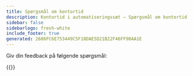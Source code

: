 ```yaml
---
title: Spørgsmål om kontortid
description: Kontortid i automatiseringssæt – Spørgsmål om kontortid
sidebar: false
sidebarlogo: fresh-white
include_footer: true
generated: 2686FC6E753449C5F18DAE5D21B22F46FF90AA1E
---
```


Giv din feedback på følgende spørgsmål:

{{<questions showNavigationButtons=false >}}
